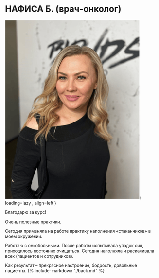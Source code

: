 # НАФИСА Б. (врач-онколог)
![review_2-fs8.png](../review_2-fs8.png){ loading=lazy , align=left }

Благодарю за курс!

Очень полезные практики. 

Сегодня применяла на работе практику наполнения «стаканчиков» в моем окружении. 

Работаю с онкобольными. После работы испытывала упадок сил, приходилось постоянно очищаться. Сегодня наполняла и раскачивала всех (пациентов и сотрудников). 

Как результат – прекрасное настроение, бодрость, довольные пациенты.
{% 
include-markdown "./back.md"
%}